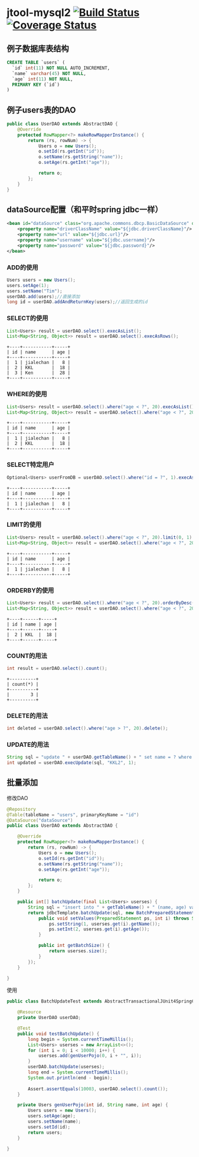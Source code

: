 # jtool-mysql2  [![Build Status](https://travis-ci.org/JavaServerGroup/jtool-mysql2.svg?branch=master)](https://travis-ci.org/JavaServerGroup/jtool-mysql2)[![Coverage Status](https://coveralls.io/repos/github/JavaServerGroup/jtool-mysql2/badge.svg?branch=master)](https://coveralls.io/github/JavaServerGroup/jtool-mysql2?branch=master) 
## 例子数据库表结构
```sql
CREATE TABLE `users` (
  `id` int(11) NOT NULL AUTO_INCREMENT,
  `name` varchar(45) NOT NULL,
  `age` int(11) NOT NULL,
  PRIMARY KEY (`id`)
) 
```
## 例子users表的DAO
```java
public class UserDAO extends AbstractDAO {
	@Override
	protected RowMapper<?> makeRowMapperInstance() {
		return (rs, rowNum) -> {
            Users o = new Users();
            o.setId(rs.getInt("id"));
            o.setName(rs.getString("name"));
            o.setAge(rs.getInt("age"));

            return o;
        };
	}
}
```
## dataSource配置（和平时spring jdbc一样）
```xml
<bean id="dataSource" class="org.apache.commons.dbcp.BasicDataSource" destroy-method="close">
    <property name="driverClassName" value="${jdbc.driverClassName}"/>
    <property name="url" value="${jdbc.url}"/>
    <property name="username" value="${jdbc.username}"/>
    <property name="password" value="${jdbc.password}"/>
</bean>
```
### ADD的使用
```java
Users users = new Users();
users.setAge(1);
users.setName("Tim");
userDAO.add(users);//直接添加
long id = userDAO.addAndReturnKey(users);//返回生成的id
```
### SELECT的使用
```java
List<Users> result = userDAO.select().execAsList();
List<Map<String, Object>> result = userDAO.select().execAsRows();
```
```shell
+----+-----------+-----+  
| id | name      | age |  
+----+-----------+-----+  
|  1 | jialechan |   8 |  
|  2 | KKL       |  18 |  
|  3 | Ken       |  28 |  
+----+-----------+-----+    
```
### WHERE的使用
```java
List<Users> result = userDAO.select().where("age < ?", 20).execAsList();
List<Map<String, Object>> result = userDAO.select().where("age < ?", 20).execAsRows();
```
```shell
+----+-----------+-----+
| id | name      | age |
+----+-----------+-----+
|  1 | jialechan |   8 |
|  2 | KKL       |  18 |
+----+-----------+-----+
```
### SELECT特定用户
```java
Optional<Users> userFromDB = userDAO.select().where("id = ?", 1).execAsPojoOpt();
```
```shell
+----+-----------+-----+
| id | name      | age |
+----+-----------+-----+
|  1 | jialechan |   8 |
+----+-----------+-----+
```
### LIMIT的使用
```java
List<Users> result = userDAO.select().where("age < ?", 20).limit(0, 1).execAsList();
List<Map<String, Object>> result = userDAO.select().where("age < ?", 20).limit(0, 1).execAsRows();
```
```shell
+----+-----------+-----+
| id | name      | age |
+----+-----------+-----+
|  1 | jialechan |   8 |
+----+-----------+-----+
```
### ORDERBY的使用
```java
List<Users> result = userDAO.select().where("age < ?", 20).orderByDesc("id").limit(0, 1).execAsList();
List<Map<String, Object>> result = userDAO.select().where("age < ?", 20).orderByDesc("id").limit(0, 1).execAsRows();
```
```shell
+----+------+-----+
| id | name | age |
+----+------+-----+
|  2 | KKL  |  18 |
+----+------+-----+
```
### COUNT的用法
```java
int result = userDAO.select().count();
```
```shell
+----------+
| count(*) |
+----------+
|        3 |
+----------+
```
### DELETE的用法
```java
int deleted = userDAO.select().where("age > ?", 20).delete();
```
### UPDATE的用法
```java
String sql = "update " + userDAO.getTableName() + " set name = ? where id = ?";
int updated = userDAO.execUpdate(sql, "KKL2", 1);
```
## 批量添加
修改DAO
```java
@Repository
@Table(tableName = "users", primaryKeyName = "id")
@DataSource("dataSource")
public class UserDAO extends AbstractDAO {

	@Override
	protected RowMapper<?> makeRowMapperInstance() {
		return (rs, rowNum) -> {
            Users o = new Users();
            o.setId(rs.getInt("id"));
            o.setName(rs.getString("name"));
            o.setAge(rs.getInt("age"));

            return o;
        };
	}

	public int[] batchUpdate(final List<Users> userses) {
		String sql = "insert into " + getTableName() + " (name, age) values(?, ?);";
		return jdbcTemplate.batchUpdate(sql, new BatchPreparedStatementSetter() {
			public void setValues(PreparedStatement ps, int i) throws SQLException {
				ps.setString(1, userses.get(i).getName());
				ps.setInt(2, userses.get(i).getAge());
			}

			public int getBatchSize() {
				return userses.size();
			}
		});
	}

}
```
使用
```java
public class BatchUpdateTest extends AbstractTransactionalJUnit4SpringContextTests {

	@Resource
	private UserDAO userDAO;

	@Test
	public void testBatchUpdate() {
		long begin = System.currentTimeMillis();
		List<Users> userses = new ArrayList<>();
		for (int i = 0; i < 10000; i++) {
			userses.add(genUserPojo(0, i + "", i));
		}
		userDAO.batchUpdate(userses);
		long end = System.currentTimeMillis();
		System.out.println(end - begin);
		
		Assert.assertEquals(10003, userDAO.select().count());
	}

	private Users genUserPojo(int id, String name, int age) {
		Users users = new Users();
		users.setAge(age);
		users.setName(name);
		users.setId(id);
		return users;
	}

}
```
